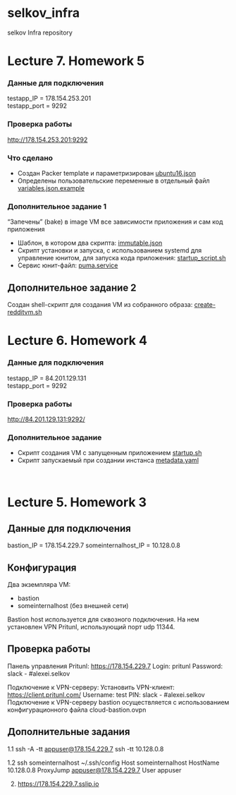 # selkov_infra
selkov Infra repository

# Lecture 7. Homework 5
### Данные для подключения
testapp_IP = 178.154.253.201<br/>
testapp_port = 9292

### Проверка работы
http://178.154.253.201:9292

### Что сделано
- Создан Packer template и параметризирован
[ubuntu16.json](https://github.com/Otus-DevOps-2020-11/selkov_infra/blob/packer-base/packer/ubuntu16.json)
-  Определены пользовательские переменные в отдельный файл
[variables.json.example](https://github.com/Otus-DevOps-2020-11/selkov_infra/blob/packer-base/packer/variables.json.example)

### Дополнительное задание 1
“Запечены” (bake) в image VM все зависимости приложения и сам код приложения
- Шаблон, в котором два скрипта: [immutable.json](https://github.com/Otus-DevOps-2020-11/selkov_infra/blob/packer-base/packer/immutable.json)
- Скрипт установки и запуска, с использованием systemd для управление юнитом, для запуска кода приложения: [startup_script.sh](https://github.com/Otus-DevOps-2020-11/selkov_infra/blob/packer-base/packer/files/startup_script.sh)
- Сервис юнит-файл: [puma.service](https://github.com/Otus-DevOps-2020-11/selkov_infra/blob/packer-base/packer/files/reddit.service)

## Дополнительное задание 2
Создан shell-скрипт для создания VM из собранного образа:
[create-redditvm.sh](https://github.com/Otus-DevOps-2020-11/selkov_infra/blob/packer-base/config-scripts/create-redditvm.sh)
<br/>

# Lecture 6. Homework 4
### Данные для подключения
testapp_IP = 84.201.129.131<br/>
testapp_port = 9292

### Проверка работы
http://84.201.129.131:9292/

### Дополнительное задание
- Скрипт создания VM с запущенным приложением [startup.sh](https://github.com/Otus-DevOps-2020-11/selkov_infra/blob/cloud-testapp/startup.sh)
- Скрипт запускаемый при создании инстанса [metadata.yaml](https://github.com/Otus-DevOps-2020-11/selkov_infra/blob/cloud-testapp/metadata.yaml)
<br/>

# Lecture 5. Homework 3
## Данные для подключения
bastion_IP = 178.154.229.7
someinternalhost_IP = 10.128.0.8

## Конфигурация
Два экземпляра VM:
- bastion
- someinternalhost (без внешней сети)

Bastion host используется для сквозного подключения. На нем установлен VPN Pritunl, использующий порт udp 11344.

## Проверка работы
Панель управления Pritunl:
https://178.154.229.7
Login: pritunl
Password: slack - #alexei.selkov

Подключение к VPN-серверу:
Установить VPN-клиент: https://client.pritunl.com/
Username: test
PIN: slack - #alexei.selkov
Подключение к VPN-серверу bastion осуществляется с использованием конфигурационного файла cloud-bastion.ovpn

## Дополнительные задания
1.1 ssh -A -tt appuser@178.154.229.7 ssh -tt 10.128.0.8

1.2 ssh someinternalhost
~/.ssh/config
Host someinternalhost
    HostName 10.128.0.8
    ProxyJump appuser@178.154.229.7
    User appuser

2. https://178.154.229.7.sslip.io

